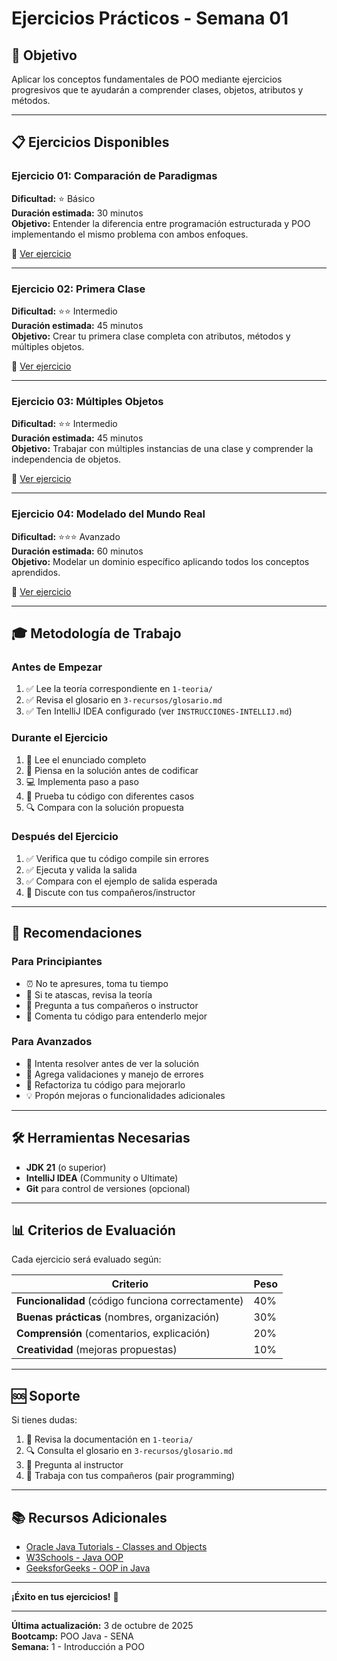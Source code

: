 # Ejercicios Prácticos - Semana 01

## 🎯 Objetivo

Aplicar los conceptos fundamentales de POO mediante ejercicios progresivos que te ayudarán a comprender clases, objetos, atributos y métodos.

---

## 📋 Ejercicios Disponibles

### Ejercicio 01: Comparación de Paradigmas
**Dificultad:** ⭐ Básico  
**Duración estimada:** 30 minutos  
**Objetivo:** Entender la diferencia entre programación estructurada y POO implementando el mismo problema con ambos enfoques.

📂 [Ver ejercicio](./ejercicio-01-comparacion-paradigmas/)

---

### Ejercicio 02: Primera Clase
**Dificultad:** ⭐⭐ Intermedio  
**Duración estimada:** 45 minutos  
**Objetivo:** Crear tu primera clase completa con atributos, métodos y múltiples objetos.

📂 [Ver ejercicio](./ejercicio-02-primera-clase/)

---

### Ejercicio 03: Múltiples Objetos
**Dificultad:** ⭐⭐ Intermedio  
**Duración estimada:** 45 minutos  
**Objetivo:** Trabajar con múltiples instancias de una clase y comprender la independencia de objetos.

📂 [Ver ejercicio](./ejercicio-03-multiples-objetos/)

---

### Ejercicio 04: Modelado del Mundo Real
**Dificultad:** ⭐⭐⭐ Avanzado  
**Duración estimada:** 60 minutos  
**Objetivo:** Modelar un dominio específico aplicando todos los conceptos aprendidos.

📂 [Ver ejercicio](./ejercicio-04-modelado-mundo-real/)

---

## 🎓 Metodología de Trabajo

### Antes de Empezar

1. ✅ Lee la teoría correspondiente en `1-teoria/`
2. ✅ Revisa el glosario en `3-recursos/glosario.md`
3. ✅ Ten IntelliJ IDEA configurado (ver `INSTRUCCIONES-INTELLIJ.md`)

### Durante el Ejercicio

1. 📖 Lee el enunciado completo
2. 💭 Piensa en la solución antes de codificar
3. 💻 Implementa paso a paso
4. 🧪 Prueba tu código con diferentes casos
5. 🔍 Compara con la solución propuesta

### Después del Ejercicio

1. ✅ Verifica que tu código compile sin errores
2. ✅ Ejecuta y valida la salida
3. ✅ Compara con el ejemplo de salida esperada
4. 💬 Discute con tus compañeros/instructor

---

## 📝 Recomendaciones

### Para Principiantes

- ⏰ No te apresures, toma tu tiempo
- 🤔 Si te atascas, revisa la teoría
- 💬 Pregunta a tus compañeros o instructor
- 📝 Comenta tu código para entenderlo mejor

### Para Avanzados

- 🚀 Intenta resolver antes de ver la solución
- 🎯 Agrega validaciones y manejo de errores
- 🔄 Refactoriza tu código para mejorarlo
- 💡 Propón mejoras o funcionalidades adicionales

---

## 🛠️ Herramientas Necesarias

- **JDK 21** (o superior)
- **IntelliJ IDEA** (Community o Ultimate)
- **Git** para control de versiones (opcional)

---

## 📊 Criterios de Evaluación

Cada ejercicio será evaluado según:

| Criterio | Peso |
|----------|------|
| **Funcionalidad** (código funciona correctamente) | 40% |
| **Buenas prácticas** (nombres, organización) | 30% |
| **Comprensión** (comentarios, explicación) | 20% |
| **Creatividad** (mejoras propuestas) | 10% |

---

## 🆘 Soporte

Si tienes dudas:

1. 📖 Revisa la documentación en `1-teoria/`
2. 🔍 Consulta el glosario en `3-recursos/glosario.md`
3. 💬 Pregunta al instructor
4. 👥 Trabaja con tus compañeros (pair programming)

---

## 📚 Recursos Adicionales

- [Oracle Java Tutorials - Classes and Objects](https://docs.oracle.com/javase/tutorial/java/javaOO/)
- [W3Schools - Java OOP](https://www.w3schools.com/java/java_oop.asp)
- [GeeksforGeeks - OOP in Java](https://www.geeksforgeeks.org/object-oriented-programming-oops-concept-in-java/)

---

**¡Éxito en tus ejercicios!** 🚀

---

**Última actualización:** 3 de octubre de 2025  
**Bootcamp:** POO Java - SENA  
**Semana:** 1 - Introducción a POO
